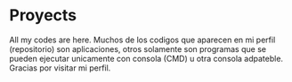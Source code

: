 # Proyects
All my codes are here.
Muchos de los codigos que aparecen en mi perfil (repositorio) son aplicaciones, otros solamente son programas que se pueden ejecutar unicamente con consola (CMD) u otra consola adpateble.
Gracias por visitar mi perfil.
